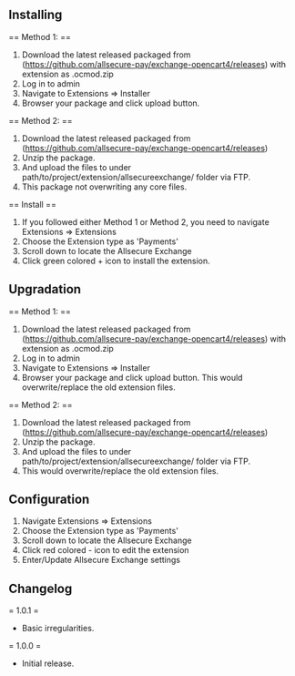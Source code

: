 ## Installing

== Method 1: ==
1. Download the latest released packaged from (https://github.com/allsecure-pay/exchange-opencart4/releases) with extension as .ocmod.zip
2. Log in to admin
3. Navigate to Extensions => Installer
4. Browser your package and click upload button.

== Method 2: ==

1. Download the latest released packaged from (https://github.com/allsecure-pay/exchange-opencart4/releases)
2. Unzip the package.
3. And upload the files to under path/to/project/extension/allsecureexchange/ folder via FTP.
4. This package not overwriting any core files.

== Install ==

1. If you followed either Method 1 or Method 2, you need to navigate Extensions => Extensions
2. Choose the Extension type as 'Payments'
3. Scroll down to locate the Allsecure Exchange
4. Click green colored + icon to install the extension.


## Upgradation

== Method 1: ==
1. Download the latest released packaged from (https://github.com/allsecure-pay/exchange-opencart4/releases) with extension as .ocmod.zip
2. Log in to admin
3. Navigate to Extensions => Installer
4. Browser your package and click upload button. This would overwrite/replace the old extension files.

== Method 2: ==

1. Download the latest released packaged from (https://github.com/allsecure-pay/exchange-opencart4/releases)
2. Unzip the package.
3. And upload the files to under path/to/project/extension/allsecureexchange/ folder via FTP.
4. This would overwrite/replace the old extension files.

## Configuration

1. Navigate Extensions => Extensions
2. Choose the Extension type as 'Payments'
3. Scroll down to locate the Allsecure Exchange
4. Click red colored - icon to edit the extension
5. Enter/Update Allsecure Exchange settings 

## Changelog

= 1.0.1 =
* Basic irregularities.

= 1.0.0 =
* Initial release.
